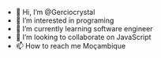 - 👋 Hi, I’m @Gerciocrystal
- 👀 I’m interested in programing
- 🌱 I’m currently learning software engineer
- 💞️ I’m looking to collaborate on JavaScript
- 📫 How to reach me Moçambique

<!---
Gerciocrystal/Gerciocrystal is a ✨ special ✨ repository because its `README.md` (this file) appears on your GitHub profile.
You can click the Preview link to take a look at your changes.
--->

